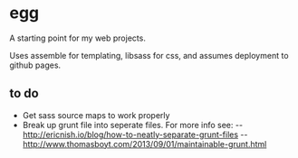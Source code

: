# egg
A starting point for my web projects.

Uses assemble for templating, libsass for css, and assumes deployment to github pages.

## to do

- Get sass source maps to work properly
- Break up grunt file into seperate files. For more info see:
-- http://ericnish.io/blog/how-to-neatly-separate-grunt-files
-- http://www.thomasboyt.com/2013/09/01/maintainable-grunt.html